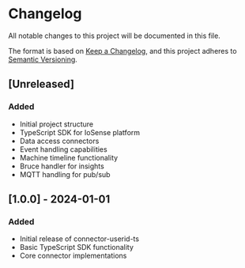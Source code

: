 # Changelog

All notable changes to this project will be documented in this file.

The format is based on [Keep a Changelog](https://keepachangelog.com/en/1.0.0/),
and this project adheres to [Semantic Versioning](https://semver.org/spec/v2.0.0.html).

## [Unreleased]

### Added
- Initial project structure
- TypeScript SDK for IoSense platform
- Data access connectors
- Event handling capabilities
- Machine timeline functionality
- Bruce handler for insights
- MQTT handling for pub/sub

## [1.0.0] - 2024-01-01

### Added
- Initial release of connector-userid-ts
- Basic TypeScript SDK functionality
- Core connector implementations 